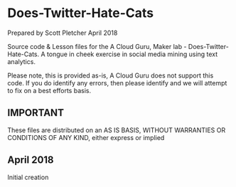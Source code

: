 # Does-Twitter-Hate-Cats
Prepared by Scott Pletcher April 2018

Source code & Lesson files for the A Cloud Guru, Maker lab - Does-Twitter-Hate-Cats.
A tongue in cheek exercise in social media mining using text analytics.

Please note, this is provided as-is, A Cloud Guru does not support this code. If you do identify any errors, then please identify and we will attempt to fix on a best efforts basis.

## IMPORTANT
These files are distributed on an AS IS BASIS, WITHOUT WARRANTIES OR CONDITIONS OF ANY KIND, either express or implied

## April 2018
Initial creation
